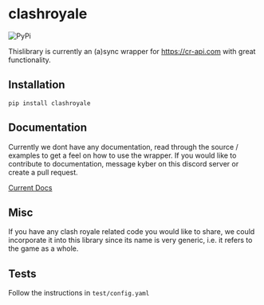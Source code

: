 # clashroyale
![PyPi](https://img.shields.io/pypi/v/clashroyale.svg)

Thislibrary is currently an (a)sync wrapper for https://cr-api.com with great functionality.

## Installation

```
pip install clashroyale
```


## Documentation

Currently we dont have any documentation, read through the source / examples to get a feel on how to use the wrapper. If you would like to contribute to documentation, message kyber on this discord server or create a pull request.

[Current Docs](https://github.com/kyb3r/clashroyale/issues/1)

## Misc

If you have any clash royale related code you would like to share, we could incorporate it into this library since its name is very generic, i.e. it refers to the game as a whole.

## Tests

Follow the instructions in `test/config.yaml`
